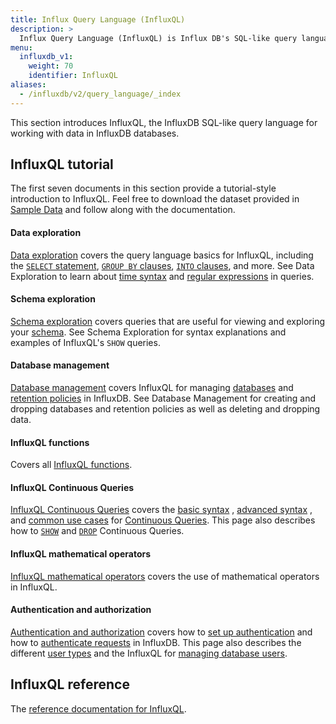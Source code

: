 ```yaml
---
title: Influx Query Language (InfluxQL)
description: >
  Influx Query Language (InfluxQL) is Influx DB's SQL-like query language.
menu:
  influxdb_v1:
    weight: 70
    identifier: InfluxQL
aliases:
  - /influxdb/v2/query_language/_index
---
```


This section introduces InfluxQL, the InfluxDB SQL-like query language for
working with data in InfluxDB databases.

## InfluxQL tutorial
The first seven documents in this section provide a tutorial-style introduction
to InfluxQL.
Feel free to download the dataset provided in
[Sample Data](/influxdb/v1/query_language/data_download/) and follow along
with the documentation.

#### Data exploration

[Data exploration](/influxdb/v1/query_language/explore-data/) covers the
query language basics for InfluxQL, including the
[`SELECT` statement](/influxdb/v1/query_language/explore-data/#the-basic-select-statement),
[`GROUP BY` clauses](/influxdb/v1/query_language/explore-data/#the-group-by-clause),
[`INTO` clauses](/influxdb/v1/query_language/explore-data/#the-into-clause), and more.
See Data Exploration to learn about
[time syntax](/influxdb/v1/query_language/explore-data/#time-syntax) and
[regular expressions](/influxdb/v1/query_language/explore-data/#regular-expressions) in
queries.

#### Schema exploration

[Schema exploration](/influxdb/v1/query_language/explore-schema/) covers
queries that are useful for viewing and exploring your
[schema](/influxdb/v1/concepts/glossary/#schema).
See Schema Exploration for syntax explanations and examples of InfluxQL's `SHOW`
queries.

#### Database management

[Database management](/influxdb/v1/query_language/manage-database/) covers InfluxQL for managing
[databases](/influxdb/v1/concepts/glossary/#database) and
[retention policies](/influxdb/v1/concepts/glossary/#retention-policy-rp) in
InfluxDB.
See Database Management for creating and dropping databases and retention
policies as well as deleting and dropping data.

#### InfluxQL functions

Covers all [InfluxQL functions](/influxdb/v1/query_language/functions/).

#### InfluxQL Continuous Queries

[InfluxQL Continuous Queries](/influxdb/v1/query_language/continuous_queries/) covers the
[basic syntax](/influxdb/v1/query_language/continuous_queries/#basic-syntax)
,
[advanced syntax](/influxdb/v1/query_language/continuous_queries/#advanced-syntax)
,
and
[common use cases](/influxdb/v1/query_language/continuous_queries/#continuous-query-use-cases)
for
[Continuous Queries](/influxdb/v1/concepts/glossary/#continuous-query-cq).
This page also describes how to
[`SHOW`](/influxdb/v1/query_language/continuous_queries/#listing-continuous-queries) and
[`DROP`](/influxdb/v1/query_language/continuous_queries/#deleting-continuous-queries)
Continuous Queries.

#### InfluxQL mathematical operators

[InfluxQL mathematical operators](/influxdb/v1/query_language/math_operators/)
covers the use of mathematical operators in InfluxQL.

#### Authentication and authorization

[Authentication and authorization](/influxdb/v1/administration/authentication_and_authorization/) covers how to
[set up authentication](/influxdb/v1/administration/authentication_and_authorization/#set-up-authentication)
and how to
[authenticate requests](/influxdb/v1/administration/authentication_and_authorization/#authenticate-requests) in InfluxDB.
This page also describes the different
[user types](/influxdb/v1/administration/authentication_and_authorization/#user-types-and-privileges) and the InfluxQL for
[managing database users](/influxdb/v1/administration/authentication_and_authorization/#user-management-commands).

## InfluxQL reference

The [reference documentation for InfluxQL](/influxdb/v1/query_language/spec/).
